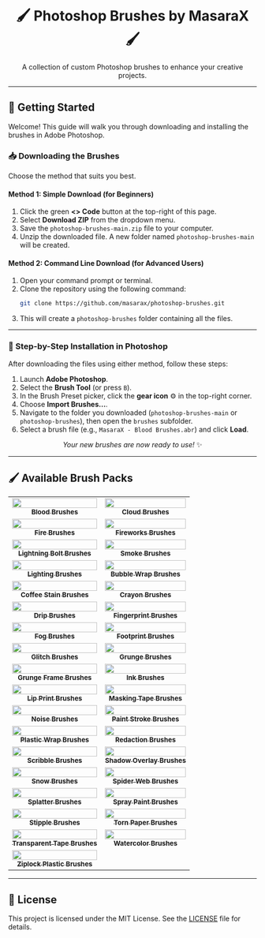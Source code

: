 <div align="center">

# 🖌️ Photoshop Brushes by MasaraX 🖌️

</div>

<p align="center">
  A collection of custom Photoshop brushes to enhance your creative projects.
</p>

---

## 🚀 Getting Started

Welcome! This guide will walk you through downloading and installing the brushes in Adobe Photoshop.

### 📥 Downloading the Brushes

Choose the method that suits you best.

#### Method 1: Simple Download (for Beginners)

1.  Click the green **<> Code** button at the top-right of this page.
2.  Select **Download ZIP** from the dropdown menu.
3.  Save the `photoshop-brushes-main.zip` file to your computer.
4.  Unzip the downloaded file. A new folder named `photoshop-brushes-main` will be created.

#### Method 2: Command Line Download (for Advanced Users)

1.  Open your command prompt or terminal.
2.  Clone the repository using the following command:
    ```bash
    git clone https://github.com/masarax/photoshop-brushes.git
    ```
3.  This will create a `photoshop-brushes` folder containing all the files.

---

### 🎨 Step-by-Step Installation in Photoshop

After downloading the files using either method, follow these steps:

1.  Launch **Adobe Photoshop**.
2.  Select the **Brush Tool** (or press `B`).
3.  In the Brush Preset picker, click the **gear icon** ⚙️ in the top-right corner.
4.  Choose **Import Brushes...**.
5.  Navigate to the folder you downloaded (`photoshop-brushes-main` or `photoshop-brushes`), then open the `brushes` subfolder.
6.  Select a brush file (e.g., `MasaraX - Blood Brushes.abr`) and click **Load**.

<div align="center">

*Your new brushes are now ready to use!* ✨

</div>

---

## 🖌️ Available Brush Packs

<table>
  <tr>
    <td align="center">
      <a href="brushes/MasaraX%20-%20Blood%20Brushes.abr">
        <img src="brushes/MasaraX%20-%20Blood%20Brushes.jpg" width="100%">
        <br>
        <sub><b>Blood Brushes</b></sub>
      </a>
    </td>
    <td align="center">
      <a href="brushes/MasaraX%20-%20Cloud%20Brushes.abr">
        <img src="brushes/MasaraX%20-%20Cloud%20Brushes.jpg" width="100%">
        <br>
        <sub><b>Cloud Brushes</b></sub>
      </a>
    </td>
  </tr>
  <tr>
    <td align="center">
      <a href="brushes/MasaraX%20-%20Fire%20Brushes.abr">
        <img src="brushes/MasaraX%20-%20Fire%20Brushes.jpg" width="100%">
        <br>
        <sub><b>Fire Brushes</b></sub>
      </a>
    </td>
    <td align="center">
      <a href="brushes/MasaraX%20-%20Fireworks%20Brushes.abr">
        <img src="brushes/MasaraX%20-%20Fireworks%20Brushes.jpg" width="100%">
        <br>
        <sub><b>Fireworks Brushes</b></sub>
      </a>
    </td>
  </tr>
  <tr>
    <td align="center">
      <a href="brushes/MasaraX%20-%20Lightning%20Bolt%20Brushes.abr">
        <img src="brushes/MasaraX%20-%20Lightning%20Bolt%20Brushes.jpg" width="100%">
        <br>
        <sub><b>Lightning Bolt Brushes</b></sub>
      </a>
    </td>
    <td align="center">
      <a href="brushes/MasaraX%20-%20Smoke%20Brushes.abr">
        <img src="brushes/MasaraX%20-%20Smoke%20Brushes.jpg" width="100%">
        <br>
        <sub><b>Smoke Brushes</b></sub>
      </a>
    </td>
  </tr>
  <tr>
    <td align="center">
      <a href="brushes/Brushpack-Lighting.abr">
        <img src="brushes/Brushpack-Lighting.jpg" width="100%">
        <br>
        <sub><b>Lighting Brushes</b></sub>
      </a>
    </td>
    <td align="center">
      <a href="brushes/MasaraX%20-%20Bubble%20Wrap%20Brushes.abr">
        <img src="brushes/MasaraX%20-%20Bubble%20Wrap%20Brushes.jpg" width="100%">
        <br>
        <sub><b>Bubble Wrap Brushes</b></sub>
      </a>
    </td>
  </tr>
  <tr>
    <td align="center">
      <a href="brushes/MasaraX%20-%20Coffee%20Stain%20Brushes.abr">
        <img src="brushes/MasaraX%20-%20Coffee%20Stain%20Brushes.jpg" width="100%">
        <br>
        <sub><b>Coffee Stain Brushes</b></sub>
      </a>
    </td>
    <td align="center">
      <a href="brushes/MasaraX%20-%20Crayon%20Brushes.abr">
        <img src="brushes/MasaraX%20-%20Crayon%20Brushes.jpg" width="100%">
        <br>
        <sub><b>Crayon Brushes</b></sub>
      </a>
    </td>
  </tr>
  <tr>
    <td align="center">
      <a href="brushes/MasaraX%20-%20Drip%20Brushes.abr">
        <img src="brushes/MasaraX%20-%20Drip%20Brushes.jpg" width="100%">
        <br>
        <sub><b>Drip Brushes</b></sub>
      </a>
    </td>
    <td align="center">
      <a href="brushes/MasaraX%20-%20Fingerprint%20Brushes.abr">
        <img src="brushes/MasaraX%20-%20Fingerprint%20Brushes.jpg" width="100%">
        <br>
        <sub><b>Fingerprint Brushes</b></sub>
      </a>
    </td>
  </tr>
  <tr>
    <td align="center">
      <a href="brushes/MasaraX%20-%20Fog%20Brushes.abr">
        <img src="brushes/MasaraX%20-%20Fog%20Brushes.jpg" width="100%">
        <br>
        <sub><b>Fog Brushes</b></sub>
      </a>
    </td>
    <td align="center">
      <a href="brushes/MasaraX%20-%20Footprint%20Brushes.abr">
        <img src="brushes/MasaraX%20-%20Footprint%20Brushes.jpg" width="100%">
        <br>
        <sub><b>Footprint Brushes</b></sub>
      </a>
    </td>
  </tr>
  <tr>
    <td align="center">
      <a href="brushes/MasaraX%20-%20Glitch%20Brushes.abr">
        <img src="brushes/MasaraX%20-%20Glitch%20Brushes.jpg" width="100%">
        <br>
        <sub><b>Glitch Brushes</b></sub>
      </a>
    </td>
    <td align="center">
      <a href="brushes/MasaraX%20-%20Grunge%20Brushes.abr">
        <img src="brushes/MasaraX%20-%20Grunge%20Brushes.jpg" width="100%">
        <br>
        <sub><b>Grunge Brushes</b></sub>
      </a>
    </td>
  </tr>
  <tr>
    <td align="center">
      <a href="brushes/MasaraX%20-%20Grunge%20Frame%20Brushes.abr">
        <img src="brushes/MasaraX%20-%20Grunge%20Frame%20Brushes.jpg" width="100%">
        <br>
        <sub><b>Grunge Frame Brushes</b></sub>
      </a>
    </td>
    <td align="center">
      <a href="brushes/MasaraX%20-%20Ink%20Brushes.abr">
        <img src="brushes/MasaraX%20-%20Ink%20Brushes.jpg" width="100%">
        <br>
        <sub><b>Ink Brushes</b></sub>
      </a>
    </td>
  </tr>
  <tr>
    <td align="center">
      <a href="brushes/MasaraX%20-%20Lip%20Print%20Brushes.abr">
        <img src="brushes/MasaraX%20-%20Lip%20Print%20Brushes.jpg" width="100%">
        <br>
        <sub><b>Lip Print Brushes</b></sub>
      </a>
    </td>
    <td align="center">
      <a href="brushes/MasaraX%20-%20Masking%20Tape%20Brushes.abr">
        <img src="brushes/MasaraX%20-%20Masking%20Tape%20Brushes.jpg" width="100%">
        <br>
        <sub><b>Masking Tape Brushes</b></sub>
      </a>
    </td>
  </tr>
  <tr>
    <td align="center">
      <a href="brushes/MasaraX%20-%20Noise%20Brushes.abr">
        <img src="brushes/MasaraX%20-%20Noise%20Brushes.jpg" width="100%">
        <br>
        <sub><b>Noise Brushes</b></sub>
      </a>
    </td>
    <td align="center">
      <a href="brushes/MasaraX%20-%20Paint%20Stroke%20Brushes.abr">
        <img src="brushes/MasaraX%20-%20Paint%20Stroke%20Brushes.jpg" width="100%">
        <br>
        <sub><b>Paint Stroke Brushes</b></sub>
      </a>
    </td>
  </tr>
  <tr>
    <td align="center">
      <a href="brushes/MasaraX%20-%20Plastic%20Wrap%20Brushes.abr">
        <img src="brushes/MasaraX%20-%20Plastic%20Wrap%20Brushes.jpg" width="100%">
        <br>
        <sub><b>Plastic Wrap Brushes</b></sub>
      </a>
    </td>
    <td align="center">
      <a href="brushes/MasaraX%20-%20Redaction%20Brushes.abr">
        <img src="brushes/MasaraX%20-%20Redaction%20Brushes.jpg" width="100%">
        <br>
        <sub><b>Redaction Brushes</b></sub>
      </a>
    </td>
  </tr>
  <tr>
    <td align="center">
      <a href="brushes/MasaraX%20-%20Scribble%20Brushes.abr">
        <img src="brushes/MasaraX%20-%20Scribble%20Brushes.jpg" width="100%">
        <br>
        <sub><b>Scribble Brushes</b></sub>
      </a>
    </td>
    <td align="center">
      <a href="brushes/MasaraX%20-%20Shadow%20Overlay%20Brushes.abr">
        <img src="brushes/MasaraX%20-%20Shadow%20Overlay%20Brushes.jpg" width="100%">
        <br>
        <sub><b>Shadow Overlay Brushes</b></sub>
      </a>
    </td>
  </tr>
  <tr>
    <td align="center">
      <a href="brushes/MasaraX%20-%20Snow%20Brushes.abr">
        <img src="brushes/MasaraX%20-%20Snow%20Brushes.jpg" width="100%">
        <br>
        <sub><b>Snow Brushes</b></sub>
      </a>
    </td>
    <td align="center">
      <a href="brushes/MasaraX%20-%20Spider%20Web%20Brushes.abr">
        <img src="brushes/MasaraX%20-%20Spider%20Web%20Brushes.jpg" width="100%">
        <br>
        <sub><b>Spider Web Brushes</b></sub>
      </a>
    </td>
  </tr>
  <tr>
    <td align="center">
      <a href="brushes/MasaraX%20-%20Splatter%20Brushes.abr">
        <img src="brushes/MasaraX%20-%20Splatter%20Brushes.jpg" width="100%">
        <br>
        <sub><b>Splatter Brushes</b></sub>
      </a>
    </td>
    <td align="center">
      <a href="brushes/MasaraX%20-%20Spray%20Paint%20Brushes.abr">
        <img src="brushes/MasaraX%20-%20Spray%20Paint%20Brushes.jpg" width="100%">
        <br>
        <sub><b>Spray Paint Brushes</b></sub>
      </a>
    </td>
  </tr>
  <tr>
    <td align="center">
      <a href="brushes/MasaraX%20-%20Stipple%20Brushes.abr">
        <img src="brushes/MasaraX%20-%20Stipple%20Brushes.jpg" width="100%">
        <br>
        <sub><b>Stipple Brushes</b></sub>
      </a>
    </td>
    <td align="center">
      <a href="brushes/MasaraX%20-%20Torn%20Paper%20Brushes.abr">
        <img src="brushes/MasaraX%20-%20Torn%20Paper%20Brushes.jpg" width="100%">
        <br>
        <sub><b>Torn Paper Brushes</b></sub>
      </a>
    </td>
  </tr>
  <tr>
    <td align="center">
      <a href="brushes/MasaraX%20-%20Transparent%20Tape%20Brushes.abr">
        <img src="brushes/MasaraX%20-%20Transparent%20Tape%20Brushes.jpg" width="100%">
        <br>
        <sub><b>Transparent Tape Brushes</b></sub>
      </a>
    </td>
    <td align="center">
      <a href="brushes/MasaraX%20-%20Watercolor%20Brushes.abr">
        <img src="brushes/MasaraX%20-%20Watercolor%20Brushes.jpg" width="100%">
        <br>
        <sub><b>Watercolor Brushes</b></sub>
      </a>
    </td>
  </tr>
  <tr>
    <td align="center">
      <a href="brushes/MasaraX%20-%20Ziplock%20Plastic%20Brushes.abr">
        <img src="brushes/MasaraX%20-%20Ziplock%20Plastic%20Brushes.jpg" width="100%">
        <br>
        <sub><b>Ziplock Plastic Brushes</b></sub>
      </a>
    </td>
  </tr>
</table>

---

## 📄 License

This project is licensed under the MIT License. See the [LICENSE](LICENSE) file for details.
